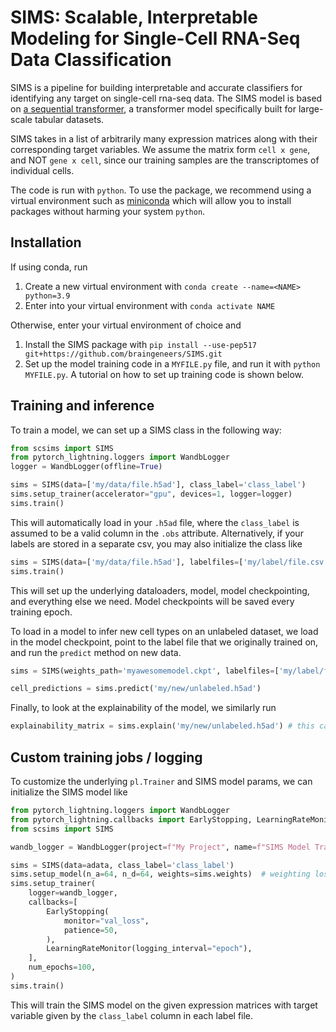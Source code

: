# **SIMS**: Scalable, Interpretable Modeling for Single-Cell RNA-Seq Data Classification

SIMS is a pipeline for building interpretable and accurate classifiers for identifying any target on single-cell rna-seq data. The SIMS model is based on [a sequential transformer](https://arxiv.org/abs/1908.07442), a transformer model specifically built for large-scale tabular datasets.

SIMS takes in a list of arbitrarily many expression matrices along with their corresponding target variables. We assume the matrix form `cell x gene`, and NOT `gene x cell`, since our training samples are the transcriptomes of individual cells.

The code is run with `python`. To use the package, we recommend using a virtual environment such as [miniconda](https://docs.conda.io/en/latest/miniconda.html) which will allow you to install packages without harming your system `python`.  

## Installation
If using conda, run 
1. Create a new virtual environment with `conda create --name=<NAME> python=3.9`
2. Enter into your virtual environment with `conda activate NAME`

Otherwise, enter your virtual environment of choice and
1. Install the SIMS package with `pip install --use-pep517 git+https://github.com/braingeneers/SIMS.git`
2. Set up the model training code in a `MYFILE.py` file, and run it with `python MYFILE.py`. A tutorial on how to set up training code is shown below.

## Training and inference
To train a model, we can set up a SIMS class in the following way:

```python 
from scsims import SIMS
from pytorch_lightning.loggers import WandbLogger
logger = WandbLogger(offline=True)

sims = SIMS(data=['my/data/file.h5ad'], class_label='class_label')
sims.setup_trainer(accelerator="gpu", devices=1, logger=logger)
sims.train()
```

This will automatically load in your `.h5ad` file, where the `class_label` is assumed to be a valid column in the `.obs` attribute. Alternatively, if your labels are stored in a separate csv, you may also initialize the class like
```python
sims = SIMS(data=['my/data/file.h5ad'], labelfiles=['my/label/file.csv'], class_label='class_label')
sims.train()
```

This will set up the underlying dataloaders, model, model checkpointing, and everything else we need. Model checkpoints will be saved every training epoch. 

To load in a model to infer new cell types on an unlabeled dataset, we load in the model checkpoint, point to the label file that we originally trained on, and run the `predict` method on new data.

```python
sims = SIMS(weights_path='myawesomemodel.ckpt', labelfiles=['my/label/file.csv'], class_label='class_label')

cell_predictions = sims.predict('my/new/unlabeled.h5ad')
```

Finally, to look at the explainability of the model, we similarly run 
```python
explainability_matrix = sims.explain('my/new/unlabeled.h5ad') # this can also be labeled data, of course 
```

## Custom training jobs / logging
To customize the underlying `pl.Trainer` and SIMS model params, we can initialize the SIMS model like 
```python 
from pytorch_lightning.loggers import WandbLogger
from pytorch_lightning.callbacks import EarlyStopping, LearningRateMonitor
from scsims import SIMS

wandb_logger = WandbLogger(project=f"My Project", name=f"SIMS Model Training") # set up the logger to log data to Weights and Biases

sims = SIMS(data=adata, class_label='class_label')
sims.setup_model(n_a=64, n_d=64, weights=sims.weights)  # weighting loss inversely proportional by label freq, helps learn rare cell types (recommended)
sims.setup_trainer(
    logger=wandb_logger,
    callbacks=[
        EarlyStopping(
            monitor="val_loss",
            patience=50,
        ),
        LearningRateMonitor(logging_interval="epoch"),
    ],
    num_epochs=100,
)
sims.train()
```
This will train the SIMS model on the given expression matrices with target variable given by the `class_label` column in each label file.
